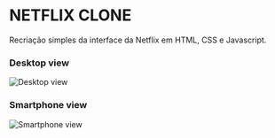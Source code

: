 # NETFLIX CLONE
Recriação simples da interface da Netflix em HTML, CSS e Javascript.

### Desktop view
![Desktop view](https://github.com/Ana-Epping/Netflix-clone/blob/main/img/desktop-view.png)

### Smartphone view
![Smartphone view](https://github.com/Ana-Epping/Netflix-clone/blob/main/img/smartphone-view.png)
